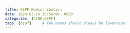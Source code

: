```yaml
---
title: OSPF Redistribution
date: 2024-03-16 15:54:00 -0500
categories: [CCNP,OSPF]
tags: [ospf]     # TAG names should always be lowercase
---
```



